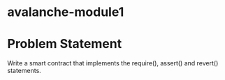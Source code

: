 # avalanche-module1
# Problem Statement
Write a smart contract that implements the require(), assert() and revert() statements.
